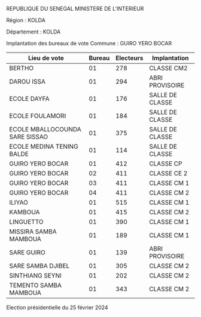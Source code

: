 REPUBLIQUE DU SENEGAL MINISTERE DE L'INTERIEUR

Région : KOLDA

Département : KOLDA

Implantation des bureaux de vote Commune : GUIRO YERO BOCAR

| Lieu de vote | Bureau | Electeurs | Implantation |
| - | - | - | - |
| BERTHO | 01 | 278 | CLASSE CM2 |
| DAROU ISSA | 01 | 294 | ABRI PROVISOIRE |
| ECOLE DAYFA | 01 | 176 | SALLE DE CLASSE |
| ECOLE FOULAMORI | 01 | 184 | SALLE DE CLASSE |
| ECOLE MBALLOCOUNDA SARE SISSAO | 01 | 375 | SALLE DE CLASSE |
| ECOLE MEDINA TENING BALDE | 01 | 114 | SALLE DE CLASSE |
| GUIRO YERO BOCAR | 01 | 412 | CLASSE CP |
| GUIRO YERO BOCAR | 02 | 411 | CLASSE CE 2 |
| GUIRO YERO BOCAR | 03 | 411 | CLASSE CM 1 |
| GUIRO YERO BOCAR | 04 | 411 | CLASSE CM 2 |
| ILIYAO | 01 | 515 | CLASSE CM 1 |
| KAMBOUA | 01 | 415 | CLASSE CM 2 |
| LINGUETTO | 01 | 390 | CLASSE CM 1 |
| MISSIRA SAMBA MAMBOUA | 01 | 189 | CLASSE CM 1 |
| SARE GUIRO | 01 | 139 | ABRI PROVISOIRE |
| SARE SAMBA DJIBEL | 01 | 305 | CLASSE CM 2 |
| SINTHIANG SEYNI | 01 | 202 | CLASSE CM 2 |
| TEMENTO SAMBA MAMBOUA | 01 | 343 | CLASSE CM 2 |

<!-- PageNumber="6/17" -->

Election présidentielle du 25 février 2024
